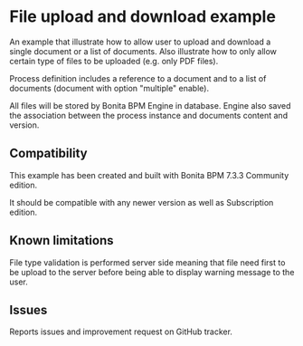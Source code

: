 # File upload and download example

An example that illustrate how to allow user to upload and download a single document or a list of documents.
Also illustrate how to only allow certain type of files to be uploaded (e.g. only PDF files).

Process definition includes a reference to a document and to a list of documents (document with option "multiple" enable).

All files will be stored by Bonita BPM Engine in database.
Engine also saved the association between the process instance and documents content and version.

## Compatibility
This example has been created and built with Bonita BPM 7.3.3 Community edition.

It should be compatible with any newer version as well as Subscription edition.

## Known limitations
File type validation is performed server side meaning that file need first to be upload to the server before being able to display warning message to the user.

## Issues
Reports issues and improvement request on GitHub tracker.
